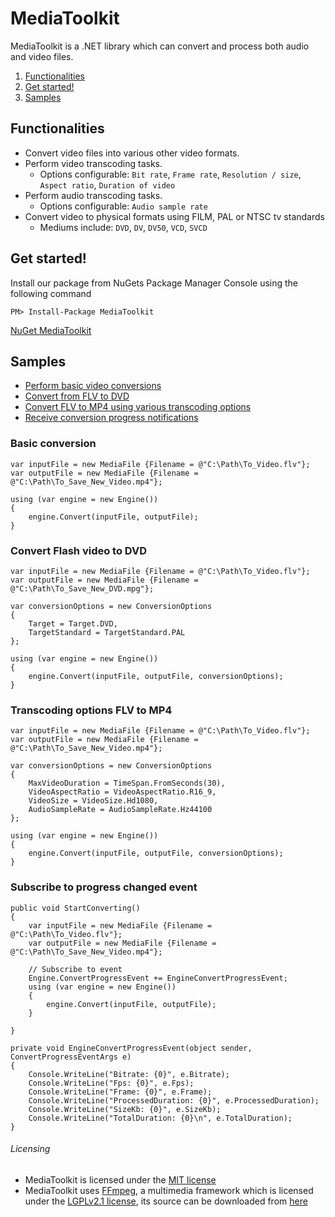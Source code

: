 MediaToolkit
============

MediaToolkit is a .NET library which can convert and process both audio and video files.

1. [Functionalities](#functionalities)
2. [Get started!](#get-started)
3. [Samples](#samples)

Functionalities
-------------
- Convert video files into various other video formats.
- Perform video transcoding tasks.
    - Options configurable: `Bit rate`, `Frame rate`, `Resolution / size`, `Aspect ratio`, `Duration of video`
- Perform audio transcoding tasks.
    - Options configurable: `Audio sample rate`
- Convert video to physical formats using FILM, PAL or NTSC tv standards
    - Mediums include: `DVD`, `DV`, `DV50`, `VCD`, `SVCD`

Get started!
------------
Install our package from NuGets Package Manager Console using the following command

    PM> Install-Package MediaToolkit
    
[NuGet MediaToolkit](https://www.nuget.org/packages/MediaToolkit)

Samples
-------

- [Perform basic video conversions](#basic-conversion)  
- [Convert from FLV to DVD](#convert-flash-video-to-dvd)  
- [Convert FLV to MP4 using various transcoding options](#transcoding-options-flv-to-mp4)  
- [Receive conversion progress notifications](#subscribe-to-progress-changed-event)

### Basic conversion

    var inputFile = new MediaFile {Filename = @"C:\Path\To_Video.flv"};
    var outputFile = new MediaFile {Filename = @"C:\Path\To_Save_New_Video.mp4"};

    using (var engine = new Engine())
    {
        engine.Convert(inputFile, outputFile);
    }

### Convert Flash video to DVD

    var inputFile = new MediaFile {Filename = @"C:\Path\To_Video.flv"};
    var outputFile = new MediaFile {Filename = @"C:\Path\To_Save_New_DVD.mpg"};

    var conversionOptions = new ConversionOptions
    {
        Target = Target.DVD, 
        TargetStandard = TargetStandard.PAL
    };

    using (var engine = new Engine())
    {
        engine.Convert(inputFile, outputFile, conversionOptions);
    }

### Transcoding options FLV to MP4

    var inputFile = new MediaFile {Filename = @"C:\Path\To_Video.flv"};
    var outputFile = new MediaFile {Filename = @"C:\Path\To_Save_New_Video.mp4"};

    var conversionOptions = new ConversionOptions
    {
        MaxVideoDuration = TimeSpan.FromSeconds(30),
        VideoAspectRatio = VideoAspectRatio.R16_9,
        VideoSize = VideoSize.Hd1080,
        AudioSampleRate = AudioSampleRate.Hz44100
    };

    using (var engine = new Engine())
    {
        engine.Convert(inputFile, outputFile, conversionOptions);
    }

### Subscribe to progress changed event

    public void StartConverting()
    {
        var inputFile = new MediaFile {Filename = @"C:\Path\To_Video.flv"};
        var outputFile = new MediaFile {Filename = @"C:\Path\To_Save_New_Video.mp4"};

        // Subscribe to event
        Engine.ConvertProgressEvent += EngineConvertProgressEvent;
        using (var engine = new Engine())
        {
            engine.Convert(inputFile, outputFile);
        }

    }

    private void EngineConvertProgressEvent(object sender, ConvertProgressEventArgs e)
    {
        Console.WriteLine("Bitrate: {0}", e.Bitrate);
        Console.WriteLine("Fps: {0}", e.Fps);
        Console.WriteLine("Frame: {0}", e.Frame);
        Console.WriteLine("ProcessedDuration: {0}", e.ProcessedDuration);
        Console.WriteLine("SizeKb: {0}", e.SizeKb);
        Console.WriteLine("TotalDuration: {0}\n", e.TotalDuration);
    }


###### Licensing 
- MediaToolkit is licensed under the [MIT license](https://github.com/AydinAdn/MediaToolkit/blob/master/LICENSE.md)
- MediaToolkit uses [FFmpeg](http://ffmpeg.org), a multimedia framework which is licensed under the [LGPLv2.1 license](http://www.gnu.org/licenses/old-licenses/lgpl-2.1.html), its source can be downloaded from [here](https://github.com/AydinAdn/MediaToolkit/tree/master/FFMpeg%20src)

